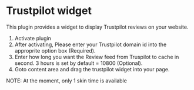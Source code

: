 # Trustpilot widget

This plugin provides a widget to display Trustpilot reviews on your website.

1. Activate plugin
2. After activating, Please enter your Trustpilot domain id into the approprite option box (Required).
3. Enter how long you want the Review feed from Truspilot to cache in second. 3 hours is set by default = 10800 (Optional).
4. Goto content area and drag the trustpilot widget into your page.

NOTE: At the moment, only 1 skin time is available
